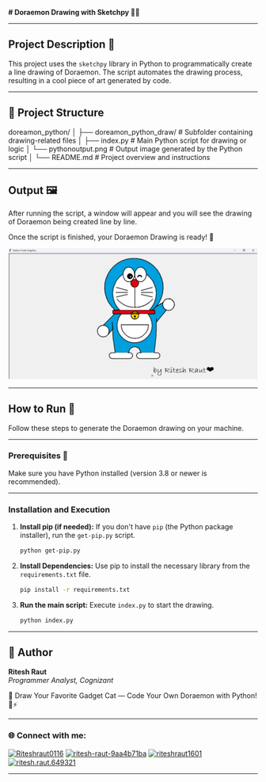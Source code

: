 **# Doraemon Drawing with Sketchpy 🤖🎨**

---

## Project Description 📝

This project uses the `sketchpy` library in Python to programmatically create a line drawing of Doraemon. The script automates the drawing process, resulting in a cool piece of art generated by code.

---

## 📁 Project Structure

doreamon_python/
│
├── doreamon_python_draw/       # Subfolder containing drawing-related files
│   ├── index.py                # Main Python script for drawing or logic
│   └── pythonoutput.png        # Output image generated by the Python script
│
└── README.md                   # Project overview and instructions

---

## Output 🖼️

After running the script, a window will appear and you will see the drawing of Doraemon being created line by line.

Once the script is finished, your Doraemon Drawing is ready! 🎉

![Final Output](doreamon_python_draw/pythonoutput.png)

---

## How to Run 🚀

Follow these steps to generate the Doraemon drawing on your machine.

---

### Prerequisites 🐍

Make sure you have Python installed (version 3.8 or newer is recommended).

---

### Installation and Execution

1.  **Install pip (if needed):** If you don't have `pip` (the Python package installer), run the `get-pip.py` script.
    ```bash
    python get-pip.py
    ```
2.  **Install Dependencies:** Use pip to install the necessary library from the `requirements.txt` file.
    ```bash
    pip install -r requirements.txt
    ```
3.  **Run the main script:** Execute `index.py` to start the drawing.
    ```bash
    python index.py
    ```
---

## 👤 Author

**Ritesh Raut**  
*Programmer Analyst, Cognizant*

🤖 Draw Your Favorite Gadget Cat — Code Your Own Doraemon with Python! 🎨⚡

---

### 🌐 Connect with me:
<p align="left">
<a href="https://github.com/Riteshraut0116" target="blank"><img align="center" src="https://raw.githubusercontent.com/rahuldkjain/github-profile-readme-generator/master/src/images/icons/Social/github.svg" alt="Riteshraut0116" height="30" width="40" /></a>
<a href="https://linkedin.com/in/ritesh-raut-9aa4b71ba" target="blank"><img align="center" src="https://raw.githubusercontent.com/rahuldkjain/github-profile-readme-generator/master/src/images/icons/Social/linked-in-alt.svg" alt="ritesh-raut-9aa4b71ba" height="30" width="40" /></a>
<a href="https://www.instagram.com/riteshraut1601/" target="blank"><img align="center" src="https://raw.githubusercontent.com/rahuldkjain/github-profile-readme-generator/master/src/images/icons/Social/instagram.svg" alt="riteshraut1601" height="30" width="40" /></a>
<a href="https://www.facebook.com/ritesh.raut.649321/" target="blank"><img align="center" src="https://raw.githubusercontent.com/rahuldkjain/github-profile-readme-generator/master/src/images/icons/Social/facebook.svg" alt="ritesh.raut.649321" height="30" width="40" /></a>
</p>

---